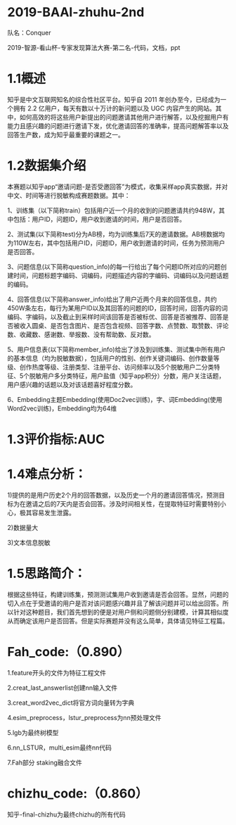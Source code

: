 # 2019-BAAI-zhuhu-2nd

队名：Conquer

2019-智源-看山杯-专家发现算法大赛-第二名-代码，文档，ppt

# 1.1概述

知乎是中文互联网知名的综合性社区平台。知乎自 2011 年创办至今，已经成为一个拥有 2.2 亿用户，每天有数以十万计的新问题以及 UGC 内容产生的网站。其中，如何高效的将这些用户新提出的问题邀请其他用户进行解答，以及挖掘用户有能力且感兴趣的问题进行邀请下发，优化邀请回答的准确率，提高问题解答率以及回答生产数，成为知乎最重要的课题之一。

# 1.2数据集介绍

本赛题以知乎app“邀请问题-是否受邀回答”为模式，收集采样app真实数据，并对中文、时间等进行脱敏构成赛题数据。其中：

1、训练集（以下简称train）包括用户近一个月的收到的问题邀请共约948W，其中包括：用户ID，问题ID，用户收到邀请的时间，用户是否回答。

2、测试集(以下简称test)分为AB榜，均为训练集后7天的邀请数据。AB榜数据均为110W左右，其中包括用户ID，问题ID，用户收到邀请的时间，任务为预测用户是否回答。

3、问题信息(以下简称question_info)的每一行给出了每个问题ID所对应的问题创建时间，问题标题字编码、词编码，问题描述内容的字编码、词编码以及问题话题的编码。

4、回答信息(以下简称answer_info)给出了用户近两个月来的回答信息，共约450W条左右，每行为某用户ID以及其回答的问题的ID，回答时间，回答内容的词编码、字编码，以及截止到采样时间该回答是否被标优、回答是否被推荐、回答是否被收入圆桌、是否包含图片、是否包含视频、回答字数、点赞数、取赞数、评论数、收藏数、感谢数、举报数、没有帮助数、反对数。

5、用户信息表(以下简称member_info)给出了涉及到训练集、测试集中所有用户的基本信息（均为脱敏数据），包括用户的性别、创作关键词编码、创作数量等级、创作热度等级、注册类型、注册平台、访问频率以及5个脱敏用户二分类特征、5个脱敏用户多分类特征，用户盐值（知乎app积分）分数，用户关注话题，用户感兴趣的话题以及对该话题喜好程度分数。

6、Embedding主题Embedding(使用Doc2vec训练)，字、词Embedding(使用Word2vec训练)，Embedding均为64维

# 1.3评价指标:AUC

# 1.4难点分析：

1)提供的是用户历史2个月的回答数据，以及历史一个月的邀请回答情况，预测目标为在邀请之后的7天内是否会回答。涉及时间相关性，在提取特征时需要特别小心，极其容易发生泄露。

2)数据量大

3)文本信息脱敏

# 1.5思路简介：

根据这些特征，构建训练集，预测测试集用户收到邀请是否会回答。显然，问题的切入点在于受邀请的用户是否对该问题感兴趣并且了解该问题并可以给出回答。所以针对这种题目，我们首先想到的便是对用户侧和问题侧分别建模，计算其相似度从而确定该用户是否回答。但是实际赛题并没有这么简单，具体请见特征工程篇。

# Fah_code:（0.890）

1.feature开头的文件为特征工程文件

2.creat_last_answerlist创建nn输入文件

3.creat_word2vec_dict将官方词向量转为字典

4.esim_preprocess，lstur_preprocess为nn预处理文件

5.lgb为最终树模型

6.nn_LSTUR，multi_esim最终nn代码

7.Fah部分 staking融合文件

# chizhu_code:（0.860）

知乎-final-chizhu为最终chizhu的所有代码 
